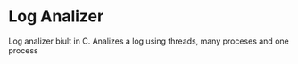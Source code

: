 # Log Analizer
Log analizer biult in C. Analizes a log using threads, many proceses and one process
